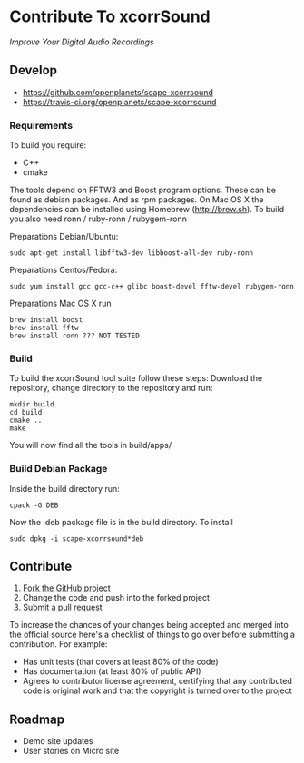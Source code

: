 Contribute To xcorrSound
========================
*Improve Your Digital Audio Recordings*

## Develop

* https://github.com/openplanets/scape-xcorrsound
* https://travis-ci.org/openplanets/scape-xcorrsound

### Requirements

To build you require:

* C++
* cmake

The tools depend on FFTW3 and Boost program options. These can be found as debian packages.
And as rpm packages. On Mac OS X the dependencies can be installed using Homebrew (http://brew.sh).
To build you also need ronn / ruby-ronn / rubygem-ronn

Preparations Debian/Ubuntu:

    sudo apt-get install libfftw3-dev libboost-all-dev ruby-ronn

Preparations Centos/Fedora:

    sudo yum install gcc gcc-c++ glibc boost-devel fftw-devel rubygem-ronn

Preparations Mac OS X run

    brew install boost
    brew install fftw
    brew install ronn ??? NOT TESTED

### Build

To build the xcorrSound tool suite follow these steps:
Download the repository, change directory to the repository and run:

    mkdir build
    cd build
    cmake ..
    make

You will now find all the tools in build/apps/

### Build Debian Package

Inside the build directory run:

    cpack -G DEB

Now the .deb package file is in the build directory.
To install

    sudo dpkg -i scape-xcorrsound*deb

## Contribute

1. [Fork the GitHub project](https://help.github.com/articles/fork-a-repo)
2. Change the code and push into the forked project
3. [Submit a pull request](https://help.github.com/articles/using-pull-requests)

To increase the chances of your changes being accepted and merged into the official source here's a checklist of things to go over before submitting a contribution. For example:

* Has unit tests (that covers at least 80% of the code)
* Has documentation (at least 80% of public API)
* Agrees to contributor license agreement, certifying that any contributed code is original work and that the copyright is turned over to the project

## Roadmap

* Demo site updates
* User stories on Micro site
